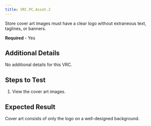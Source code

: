```yaml
---
title: VRC.PC.Asset.2
---
```


Store cover art images must have a clear logo without extraneous text, taglines, or banners.

**Required** - Yes

## Additional Details

No additional details for this VRC.

## Steps to Test

1. View the cover art images.


## Expected Result

Cover art consists of only the logo on a well-designed background.
